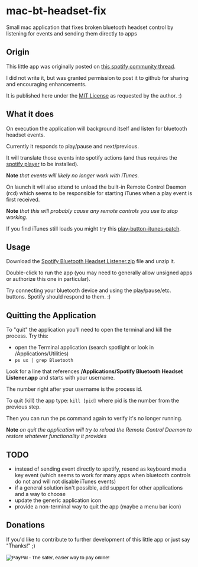 mac-bt-headset-fix
==================

Small mac application that fixes broken bluetooth headset control by listening for events and sending them directly to apps

## Origin
This little app was originally posted on [this spotify community thread](http://community.spotify.com/t5/Help-Desktop-Linux-Mac-and/Bluetooth-headset-buttons/m-p/161796).

I did not write it, but was granted permission to post it to github for sharing and encouraging enhancements.

It is published here under the [MIT License](http://opensource.org/licenses/MIT) as requested by the author. :)

## What it does
On execution the application will background itself and listen for bluetooth headset events.

Currently it responds to play/pause and next/previous.

It will translate those events into spotify actions (and thus requires the [spotify player](http://www.spotify.com/download) to be installed).

**Note** *that events will likely no longer work with iTunes.*

On launch it will also attend to unload the built-in Remote Control Daemon (rcd) which seems to be responsible for starting iTunes when a play event is first received.

**Note** *that this will probably cause any remote controls you use to stop working.*

If you find iTunes still loads you might try this [play-button-itunes-patch](http://github.com/thebitguru/play-button-itunes-patch).

## Usage
Download the [Spotify Bluetooth Headset Listener.zip](http://github.com/jguice/mac-bt-headset-fix/raw/master/Spotify%20Bluetooth%20Headset%20Listener.zip) file and unzip it.

Double-click to run the app (you may need to generally allow unsigned apps or authorize this one in particular).

Try connecting your bluetooth device and using the play/pause/etc. buttons.  Spotify should respond to them.  :)

## Quitting the Application
To "quit" the application you'll need to open the terminal and kill the process.  Try this:

- open the Terminal application (search spotlight or look in /Applications/Utilities)
- `ps ux | grep Bluetooth`

Look for a line that references **/Applications/Spotify Bluetooth Headset Listener.app** and starts with your username.

The number right after your username is the process id.

To quit (kill) the app type:  `kill [pid]`  where pid is the number from the previous step.

Then you can run the ps command again to verify it's no longer running.

 **Note** *on quit the application will try to reload the Remote Control Daemon to restore whatever functionality it provides*


## TODO
- instead of sending event directly to spotify, resend as keyboard media key event (which seems to work for many apps when bluetooth controls do not and will not disable iTunes events)
- if a general solution isn't possible, add support for other applications and a way to choose
- update the generic application icon
- provide a non-terminal way to quit the app (maybe a menu bar icon)

## Donations
If you'd like to contribute to further development of this little app or just say "Thanks!" ;)

<form action="https://www.paypal.com/cgi-bin/webscr" method="post" target="_top">
<input type="hidden" name="cmd" value="_s-xclick">
<input type="hidden" name="hosted_button_id" value="DT8G2EJMXLPLC">
<input type="image" src="https://www.paypalobjects.com/en_US/i/btn/btn_donateCC_LG.gif" border="0" name="submit" alt="PayPal - The safer, easier way to pay online!">
<img alt="" border="0" src="https://www.paypalobjects.com/en_US/i/scr/pixel.gif" width="1" height="1">
</form>
